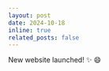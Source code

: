 ```yaml
---
layout: post
date: 2024-10-18
inline: true
related_posts: false
---
```


New website launched! :sparkles: :smile:
